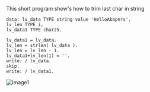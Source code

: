 This short program show's how to trim last char in string


```console
data: lv_data TYPE string value 'HelloAbapers',
lv_len TYPE i,
lv_data1 TYPE char25.

lv_data1 = lv_data.
lv_len = strlen( lv_data ).
lv_len = lv_len - 1.
lv_data1+lv_len(1) = ''.
write: / lv_data.
skip.
write: / lv_data1.
```
![image1](https://github.com/GrzegorzKraszewski/GK_abap_daily_tips/assets/141272893/d5caff46-de69-4dc4-87a6-134eca5020bd)
